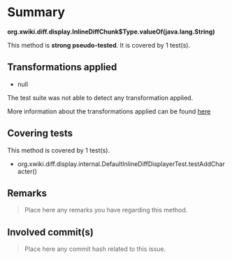 # Summary
**org.xwiki.diff.display.InlineDiffChunk$Type.valueOf(java.lang.String)**

This method is **strong pseudo-tested**.
It is covered by 1 test(s). 


## Transformations applied

- null


The test suite was not able to detect any transformation applied.

More information about the transformations applied can be found [here](https://github.com/STAMP-project/pitest-descartes)

## Covering tests
This method is covered by 1 test(s).
* org.xwiki.diff.display.internal.DefaultInlineDiffDisplayerTest.testAddCharacter()


## Remarks
> Place here any remarks you have regarding this method.

## Involved commit(s)

> Place here any commit hash related to this issue.
